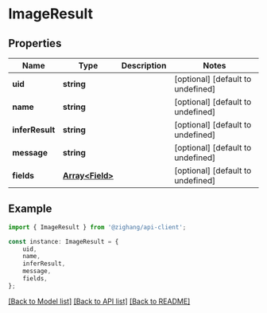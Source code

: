 # ImageResult


## Properties

Name | Type | Description | Notes
------------ | ------------- | ------------- | -------------
**uid** | **string** |  | [optional] [default to undefined]
**name** | **string** |  | [optional] [default to undefined]
**inferResult** | **string** |  | [optional] [default to undefined]
**message** | **string** |  | [optional] [default to undefined]
**fields** | [**Array&lt;Field&gt;**](Field.md) |  | [optional] [default to undefined]

## Example

```typescript
import { ImageResult } from '@zighang/api-client';

const instance: ImageResult = {
    uid,
    name,
    inferResult,
    message,
    fields,
};
```

[[Back to Model list]](../README.md#documentation-for-models) [[Back to API list]](../README.md#documentation-for-api-endpoints) [[Back to README]](../README.md)
